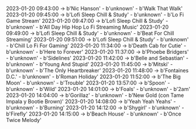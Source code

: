 2023-01-20 09:43:00 -> b'Nic Hanson' - b'unknown' - b'Walk That Walk'
2023-01-20 09:45:00 -> b'Lofi Sleep Chill & Study' - b'unknown' - b'Lo Fi Game Stream'
2023-01-20 09:47:00 -> b'Lofi Sleep Chill & Study' - b'unknown' - b'All Day Hip Hop Lo Fi Streaming Music'
2023-01-20 09:49:00 -> b'Lofi Sleep Chill & Study' - b'unknown' - b'Beat For Chill Streaming'
2023-01-20 09:51:00 -> b'Lofi Sleep Chill & Study' - b'unknown' - b'Chill Lo Fi For Gaming'
2023-01-20 11:34:00 -> b'Death Cab for Cutie' - b'unknown' - b'Here to Forever'
2023-01-20 11:37:00 -> b'Phoebe Bridgers' - b'unknown' - b'Sidelines'
2023-01-20 11:42:00 -> b'Belle and Sebastian' - b'unknown' - b'Young And Stupid'
2023-01-20 11:45:00 -> b'Mitski' - b'unknown' - b'The Only Heartbreaker'
2023-01-20 11:48:00 -> b'Fontaines D.C.' - b'unknown' - b'Roman Holiday'
2023-01-20 11:52:00 -> b'The Big Moon' - b'unknown' - b'Trouble'
2023-01-20 13:57:00 -> b'Spoon' - b'unknown' - b'Wild'
2023-01-20 14:01:00 -> b'Foals' - b'unknown' - b'2am'
2023-01-20 14:04:00 -> b'Gorillaz' - b'unknown' - b'New Gold (con Tame Impala y Bootie Brown)'
2023-01-20 14:08:00 -> b'Yeah Yeah Yeahs' - b'unknown' - b'Burning'
2023-01-20 14:12:00 -> b'Shygirl' - b'unknown' - b'Firefly'
2023-01-20 14:15:00 -> b'Beach House' - b'unknown' - b'Once Twice Melody'
